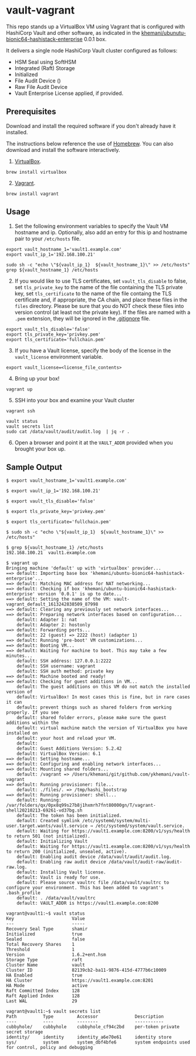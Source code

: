 # vault-vagrant

This repo stands up a VirtualBox VM using Vagrant that is configured with HashiCorp Vault and other software, as indicated in the [khemani/ubunutu-bionic64-hashistack-enterprise](https://app.vagrantup.com/khemani/boxes/ubuntu-bionic64-hashistack-enterprise/versions/0.0.1) 0.0.1 box.

It delivers a single node HashiCorp Vault cluster configured as follows:
* HSM Seal using SoftHSM
* Integrated (Raft) Storage
* Initialized
* File Audit Device ()
* Raw File Audit Device
* Vault Enterprise License applied, if provided.

## Prerequisites

Download and install the required software if you don't already have it installed.

The instructions below reference the use of [Homebrew](https://brew.sh/). You can also download and install the software interactively.

1. [VirtualBox](https://www.virtualbox.org/).

```
brew install virtualbox
```

2. [Vagrant](https://www.vagrantup.com/).

```
brew install vagrant
```

## Usage

1. Set the following environment variables to specify the Vault VM hostname and ip. Optionally, also add an entry for this ip and hostname pair to your `/etc/hosts` file.

```
export vault_hostname_1='vault1.example.com'
export vault_ip_1='192.168.100.21'

sudo sh -c "echo \"${vault_ip_1}  ${vault_hostname_1}\" >> /etc/hosts"
grep ${vault_hostname_1} /etc/hosts
```

2. If you would like to use TLS certificates, set `vault_tls_disable` to false, set `tls_private_key` to the name of the file containing the TLS private key, set `tls_certificate` to the name of the file containg the TLS certificate and, if appropriate, the CA chain, and place these files in the `files` directory. Please be sure that you do NOT check these files into version control (at least not the private key). If the files are named with a `.pem` extension, they will be ignored in the [.gitignore](.gitignore) file.

```
export vault_tls_disable='false'
export tls_private_key='privkey.pem'
export tls_certificate='fullchain.pem'
```

3. If you have a Vault license, specify the body of the license in the `vault_license` environment variable.

```
export vault_license=<license_file_contents>
```

4. Bring up your box!
```
vagrant up
```

5. SSH into your box and examine your Vault cluster
```
vagrant ssh
```

```
vault status
vault secrets list
sudo cat /data/vault/audit/audit.log  | jq -r .
```

6. Open a browser and point it at the `VAULT_ADDR` provided when you brought your box up.

## Sample Output

```
$ export vault_hostname_1='vault1.example.com'

$ export vault_ip_1='192.168.100.21'

$ export vault_tls_disable='false'

$ export tls_private_key='privkey.pem'

$ export tls_certificate='fullchain.pem'

$ sudo sh -c "echo \"${vault_ip_1}  ${vault_hostname_1}\" >> /etc/hosts"

$ grep ${vault_hostname_1} /etc/hosts
192.168.100.21	vault1.example.com

$ vagrant up
Bringing machine 'default' up with 'virtualbox' provider...
==> default: Importing base box 'khemani/ubuntu-bionic64-hashistack-enterprise'...
==> default: Matching MAC address for NAT networking...
==> default: Checking if box 'khemani/ubuntu-bionic64-hashistack-enterprise' version '0.0.1' is up to date...
==> default: Setting the name of the VM: vault-vagrant_default_1613242838509_87998
==> default: Clearing any previously set network interfaces...
==> default: Preparing network interfaces based on configuration...
    default: Adapter 1: nat
    default: Adapter 2: hostonly
==> default: Forwarding ports...
    default: 22 (guest) => 2222 (host) (adapter 1)
==> default: Running 'pre-boot' VM customizations...
==> default: Booting VM...
==> default: Waiting for machine to boot. This may take a few minutes...
    default: SSH address: 127.0.0.1:2222
    default: SSH username: vagrant
    default: SSH auth method: private key
==> default: Machine booted and ready!
==> default: Checking for guest additions in VM...
    default: The guest additions on this VM do not match the installed version of
    default: VirtualBox! In most cases this is fine, but in rare cases it can
    default: prevent things such as shared folders from working properly. If you see
    default: shared folder errors, please make sure the guest additions within the
    default: virtual machine match the version of VirtualBox you have installed on
    default: your host and reload your VM.
    default: 
    default: Guest Additions Version: 5.2.42
    default: VirtualBox Version: 6.1
==> default: Setting hostname...
==> default: Configuring and enabling network interfaces...
==> default: Mounting shared folders...
    default: /vagrant => /Users/khemani/git/github.com/ykhemani/vault-vagrant
==> default: Running provisioner: file...
    default: ./files/. => /tmp/hashi_bootstrap
==> default: Running provisioner: shell...
    default: Running: /var/folders/qx/0px8q99s27b8j1hxmrh7fnt80000gn/T/vagrant-shell20210213-69261-vd37bg.sh
    default: The token has been initialized.
    default: Created symlink /etc/systemd/system/multi-user.target.wants/vault.service → /etc/systemd/system/vault.service.
    default: Waiting for https://vault1.example.com:8200/v1/sys/health to return 501 (not initialized).
    default: Initializing Vault
    default: Waiting for https://vault1.example.com:8200/v1/sys/health to return 200 (initialized, unsealed, active).
    default: Enabling audit device /data/vault/audit/audit.log.
    default: Enabling raw audit device /data/vault/audit-raw/audit-raw.log.
    default: Installing Vault license.
    default: Vault is ready for use.
    default: Please source vaultrc file /data/vault/vaultrc to configure your environment. This has been added to vagrant's .bash_profile
    default: . /data/vault/vaultrc
    default: VAULT_ADDR is https://vault1.example.com:8200

vagrant@vault1:~$ vault status
Key                      Value
---                      -----
Recovery Seal Type       shamir
Initialized              true
Sealed                   false
Total Recovery Shares    1
Threshold                1
Version                  1.6.2+ent.hsm
Storage Type             raft
Cluster Name             vault
Cluster ID               82139cb2-ba11-9876-415d-4777b6c10009
HA Enabled               true
HA Cluster               https://vault1.example.com:8201
HA Mode                  active
Raft Committed Index     128
Raft Applied Index       128
Last WAL                 29

vagrant@vault1:~$ vault secrets list
Path          Type         Accessor              Description
----          ----         --------              -----------
cubbyhole/    cubbyhole    cubbyhole_cf94c2bd    per-token private secret storage
identity/     identity     identity_a6e70e61     identity store
sys/          system       system_dbf4bfe6       system endpoints used for control, policy and debugging


```
